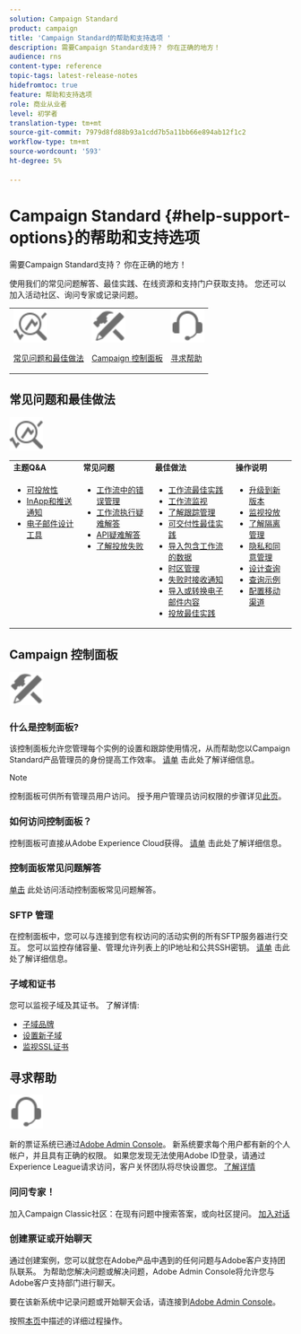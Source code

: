 ```yaml
---
solution: Campaign Standard
product: campaign
title: 'Campaign Standard的帮助和支持选项 '
description: 需要Campaign Standard支持？ 你在正确的地方！
audience: rns
content-type: reference
topic-tags: latest-release-notes
hidefromtoc: true
feature: 帮助和支持选项
role: 商业从业者
level: 初学者
translation-type: tm+mt
source-git-commit: 7979d8fd88b93a1cdd7b5a11bb66e894ab12f1c2
workflow-type: tm+mt
source-wordcount: '593'
ht-degree: 5%

---
```



# Campaign Standard {#help-support-options}的帮助和支持选项

需要Campaign Standard支持？ 你在正确的地方！

使用我们的常见问题解答、最佳实践、在线资源和支持门户获取支持。 您还可以加入活动社区、询问专家或记录问题。

<table>
    <tr>
        <td><img src="start/using/assets/do-not-localize/icon-faq.svg" width="60px"><p><a href="#faq">常见问题和最佳做法</a></p></td>
        <td><img src="start/using/assets/do-not-localize/icon-control-panel.svg" width="60px"><p><a href="#control-panel">Campaign 控制面板</a></p></td>
        <td><img src="start/using/assets/do-not-localize/icon-support.svg" width="60px"><p><a href="#support">寻求帮助</a></p></td>
    </tr>
</table>

## 常见问题和最佳做法

<img src="start/using/assets/do-not-localize/icon-faq.svg" width="60px">

<table>
    <tr><td><strong>主题Q&amp;A</strong></td><td><strong>常见问题</strong></td><td><strong>最佳做法</strong></td><td><strong>操作说明</strong></td></tr>
    <tr>
    <td valign="top">
        <ul>
        <li><a href="sending/using/monitor-deliverability.md">可投放性</a></li>
        <li><a href="administration/using/aep-faq.md">InApp和推送通知</a></li>
        <li><a href="designing/using/faq-email-designer.md">电子邮件设计工具</a></li>
        </ul>
    </td>
    <td valign="top">
        <ul>
        <li><a href="automating/using/monitoring-workflow-execution.md#error-management">工作流中的错误管理</a></li>
        <li><a href="automating/using/best-practices-workflows.md">工作流执行疑难解答</a></li>
        <li><a href="api/using/troubleshooting.md">API疑难解答</a></li>
        <li><a href="sending/using/understanding-delivery-failures.md">了解投放失败</a></li>
        </ul>
    </td>
   <td valign="top">
        <ul>
        <li><a href="automating/using/best-practices-workflows.md">工作流最佳实践</a></li>
        <li><a href="automating/using/about-workflow-execution.md">工作流监视</a></li>
        <li><a href="sending/using/tracking-messages.md">了解跟踪管理</a></li>
        <li><a href="sending/using/about-deliverability.md">可交付性最佳实践</a></li>
        <li><a href="automating/using/creating-import-workflow-templates.md">导入包含工作流的数据</a></li>
        <li><a href="sending/using/sending-messages-at-the-recipient-s-time-zone.md">时区管理</a></li>
        <li><a href="sending/using/receiving-alerts-when-failures-happen.md">失败时接收通知</a></li>
        <li><a href="designing/using/using-existing-content.md">导入或转换电子邮件内容</a></li>
        <li><a href="sending/using/delivery-best-practices.md">投放最佳实践</a></li>
        </ul>
    </td>
    <td valign="top">
        <ul>
        <li><a href="rn/using/release-planning.md">升级到新版本</a></li>
        <li><a href="sending/using/monitoring-a-delivery.md">监视投放</a></li>
        <li><a href="sending/using/understanding-quarantine-management.md">了解隔离管理</a></li>
        <li><a href="start/using/privacy-management.md">隐私和同意管理</a></li>
        <li><a href="automating/using/query.md">设计查询</a></li>
        <li><a href="automating/using/query-samples.md">查询示例</a></li>
        <li><a href="https://helpx.adobe.com/campaiacs-mobile.html">配置移动渠道</a></li>
        </ul>
    </td>
    </tr>
</table>

## Campaign 控制面板

<img src="start/using/assets/do-not-localize/icon-control-panel.svg" width="60px">

### 什么是控制面板?

该控制面板允许您管理每个实例的设置和跟踪使用情况，从而帮助您以Campaign Standard产品管理员的身份提高工作效率。
[请单](https://experienceleague.adobe.com/docs/control-panel/using/discover-control-panel/key-features.html?lang=en#discover-control-panel) 击此处了解详细信息。

>[!NOTE]
>
>控制面板可供所有管理员用户访问。 授予用户管理员访问权限的步骤详见[此页](https://experienceleague.adobe.com/docs/control-panel/using/discover-control-panel/managing-permissions.html?lang=en#discover-control-panel)。

### 如何访问控制面板？

控制面板可直接从Adobe Experience Cloud获得。 [请单](https://experienceleague.adobe.com/docs/control-panel/using/discover-control-panel/accessing-control-panel.html?lang=en#discover-control-panel) 击此处了解详细信息。

### 控制面板常见问题解答

[单击](https://experienceleague.adobe.com/docs/control-panel/using/faq.html?lang=en) 此处访问活动控制面板常见问题解答。

### SFTP 管理

在控制面板中，您可以与连接到您有权访问的活动实例的所有SFTP服务器进行交互。 您可以监控存储容量、管理允许列表上的IP地址和公共SSH密钥。 [请单](https://experienceleague.adobe.com/docs/control-panel/using/sftp-management/about-sftp-management.html?lang=en#sftp-management) 击此处了解详细信息。

### 子域和证书

您可以监视子域及其证书。 了解详情:

* [子域品牌](https://experienceleague.adobe.com/docs/control-panel/using/subdomains-and-certificates/subdomains-branding.html?lang=en#subdomains-and-certificates)
* [设置新子域](https://experienceleague.adobe.com/docs/control-panel/using/subdomains-and-certificates/setting-up-new-subdomain.html?lang=en#subdomains-and-certificates)
* [监视SSL证书](https://experienceleague.adobe.com/docs/control-panel/using/subdomains-and-certificates/renewing-subdomain-certificate.html?lang=en#subdomains-and-certificates)

## 寻求帮助

<img src="start/using/assets/do-not-localize/icon-support.svg" width="60px">

新的票证系统已通过[Adobe Admin Console](https://adminconsole.adobe.com/overview)。 新系统要求每个用户都有新的个人帐户，并且具有正确的权限。 如果您发现无法使用Adobe ID登录，请通过Experience League请求访问，客户关怀团队将尽快设置您。 [了解详情](https://helpx.adobe.com/enterprise/admin-guide.html/enterprise/using/support-for-experience-cloud.ug.html)

### 问问专家！

加入Campaign Classic社区：在现有问题中搜索答案，或向社区提问。 [加入对话](https://experienceleaguecommunities.adobe.cadobe-campaign-standard/ct-p/adobe-campaign-standard-community)

### 创建票证或开始聊天

通过创建案例，您可以就您在Adobe产品中遇到的任何问题与Adobe客户支持团队联系。 为帮助您解决问题或解决问题，Adobe Admin Console将允许您与Adobe客户支持部门进行聊天。

要在该新系统中记录问题或开始聊天会话，请连接到[Adobe Admin Console](https://adminconsole.adobe.com/overview)。

按照[本页](https://helpx.adobe.com/enterprise/admin-guide.html/enterprise/using/support-for-experience-cloud.ug.html)中描述的详细过程操作。

